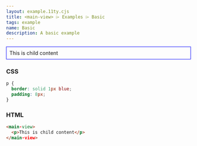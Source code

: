 ```yaml
---
layout: example.11ty.cjs
title: <main-view> ⌲ Examples ⌲ Basic
tags: example
name: Basic
description: A basic example
---
```


<style>
  main-view p {
    border: solid 1px blue;
    padding: 8px;
  }
</style>
<main-view>
  <p>This is child content</p>
</main-view>

<h3>CSS</h3>

```css
p {
  border: solid 1px blue;
  padding: 8px;
}
```

<h3>HTML</h3>

```html
<main-view>
  <p>This is child content</p>
</main-view>
```
